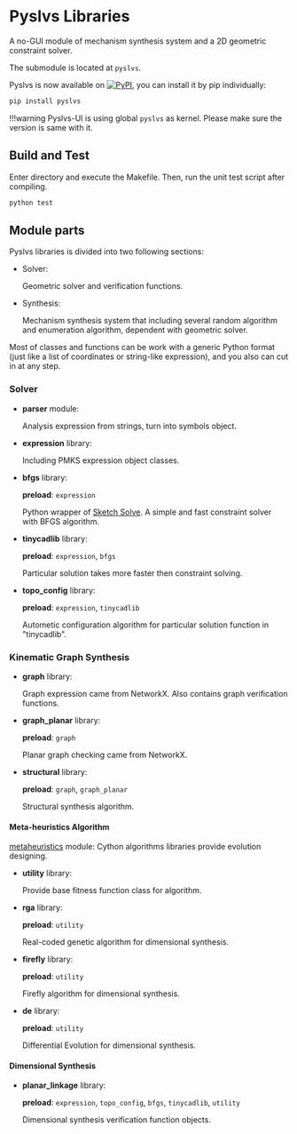# Pyslvs Libraries

A no-GUI module of mechanism synthesis system and
a 2D geometric constraint solver.

The submodule is located at `pyslvs`.

Pyslvs is now available on
[![PyPI](https://img.shields.io/pypi/v/pyslvs.svg)](https://pypi.org/project/pyslvs/),
you can install it by pip individually:

```bash
pip install pyslvs
```

!!!warning
    Pyslvs-UI is using global `pyslvs` as kernel.
    Please make sure the version is same with it.

## Build and Test

Enter directory and execute the Makefile. Then, run the unit test script after compiling.

```bash
python test
```

## Module parts

Pyslvs libraries is divided into two following sections:

+ Solver:

    Geometric solver and verification functions.

+ Synthesis:

    Mechanism synthesis system that including several random algorithm and enumeration algorithm, dependent with geometric solver.

Most of classes and functions can be work with a generic Python format (just like a list of coordinates or string-like expression), and you also can cut in at any step.

### Solver

+ **parser** module:

    Analysis expression from strings, turn into symbols object.

+ **expression** library:

    Including PMKS expression object classes.

+ **bfgs** library:

    **preload**: `expression`

    Python wrapper of [Sketch Solve](https://code.google.com/archive/p/sketchsolve/). A simple and fast constraint solver with BFGS algorithm.

+ **tinycadlib** library:

    **preload**: `expression`, `bfgs`

    Particular solution takes more faster then constraint solving.

+ **topo_config** library:

    **preload**: `expression`, `tinycadlib`

    Autometic configuration algorithm for particular solution function in "tinycadlib".

### Kinematic Graph Synthesis

+ **graph** library:

    Graph expression came from NetworkX. Also contains graph verification functions. 

+ **graph_planar** library:

    **preload**: `graph`

    Planar graph checking came from NetworkX.

+ **structural** library:

    **preload**: `graph`, `graph_planar`

    Structural synthesis algorithm.

#### Meta-heuristics Algorithm

[metaheuristics](https://github.com/KmolYuan/metaheuristics) module: Cython algorithms libraries provide evolution designing.

+ **utility** library:

    Provide base fitness function class for algorithm.

+ **rga** library:

    **preload**: `utility`

    Real-coded genetic algorithm for dimensional synthesis.

+ **firefly** library:

    **preload**: `utility`

    Firefly algorithm for dimensional synthesis.

+ **de** library:

    **preload**: `utility`

    Differential Evolution for dimensional synthesis.

#### Dimensional Synthesis

+ **planar_linkage** library:

    **preload**: `expression`, `topo_config`, `bfgs`, `tinycadlib`, `utility`

    Dimensional synthesis verification function objects.
